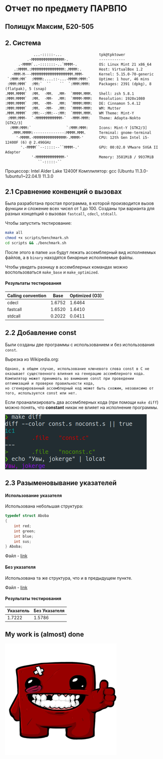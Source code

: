 # Отчет по предмету ПАРВПО
## Полищук Максим, Б20-505

## 2. Система
```
             ...-:::::-...                 tpk@tpktower 
          .-MMMMMMMMMMMMMMM-.              ------------ 
      .-MMMM`..-:::::::-..`MMMM-.          OS: Linux Mint 21 x86_64 
    .:MMMM.:MMMMMMMMMMMMMMM:.MMMM:.        Host: VirtualBox 1.2 
   -MMM-M---MMMMMMMMMMMMMMMMMMM.MMM-       Kernel: 5.15.0-70-generic 
 `:MMM:MM`  :MMMM:....::-...-MMMM:MMM:`    Uptime: 1 hour, 46 mins 
 :MMM:MMM`  :MM:`  ``    ``  `:MMM:MMM:    Packages: 2391 (dpkg), 8 (flatpak), 5 (snap) 
.MMM.MMMM`  :MM.  -MM.  .MM-  `MMMM.MMM.   Shell: zsh 5.8.1 
:MMM:MMMM`  :MM.  -MM-  .MM:  `MMMM-MMM:   Resolution: 1920x1080 
:MMM:MMMM`  :MM.  -MM-  .MM:  `MMMM:MMM:   DE: Cinnamon 5.4.12 
:MMM:MMMM`  :MM.  -MM-  .MM:  `MMMM-MMM:   WM: Mutter 
.MMM.MMMM`  :MM:--:MM:--:MM:  `MMMM.MMM.   WM Theme: Mint-Y 
 :MMM:MMM-  `-MMMMMMMMMMMM-`  -MMM-MMM:    Theme: Adapta-Nokto [GTK2/3] 
  :MMM:MMM:`                `:MMM:MMM:     Icons: Mint-Y [GTK2/3] 
   .MMM.MMMM:--------------:MMMM.MMM.      Terminal: gnome-terminal 
     '-MMMM.-MMMMMMMMMMMMMMM-.MMMM-'       CPU: 12th Gen Intel i5-12400F (6) @ 2.496GHz 
       '.-MMMM``--:::::--``MMMM-.'         GPU: 00:02.0 VMware SVGA II Adapter 
            '-MMMMMMMMMMMMM-'              Memory: 3581MiB / 9937MiB 
               ``-:::::-``
```
Процессор: Intel Alder Lake 12400f
Комплилятор: gcc (Ubuntu 11.3.0-1ubuntu1~22.04.1) 11.3.0

## 2.1 Сравнение конвенций о вызовах
Была разработана простая программа, в которой производится вызов функции и сложение всех чисел от 1 до 100. Созданы три варианта для разных концепций о вызовах `fastcall`, `cdecl`, `stdcall`. 

Чтобы запустить тестирование:
```bash
make all
chmod +x scripts/benchmark.sh
cd scripts && ./benchmark.sh
```
После этого в папке `asm` будут лежать ассемблерный вид исполняемых файлов, а в `binary` находятся бинарные исполняемые файлы.

Чтобы увидеть разницу в ассемблерных командах можно воспользоваться `make_base` и `make_optimized`.

#### Результаты тестирования

| Calling convention      | Base | Optimized (O3) | 
| ----------- | ----------- | ----------- | 
| cdecl      | 1.6752       | 1.6464 |
| fastcall   | 1.6520        | 1.6410 |
| stdcall   | 0.2022        | 0.0411 | 

## 2.2 Добавление const
Были созданы две программы с использованием и без использования `const`.

Вырезка из Wikipedia.org:
```
Однако, в общем случае, использование ключевого слова const в C не оказывает существенного влияния на генерацию ассемблерного кода. 
Компилятор может принимать во внимание const при проведении оптимизаций и проверке правильности кода, 
но сгенерированный ассемблерный код может быть схожим, независимо от того, используется const или нет.
```
Если проанализировать два ассемблерных кода (при помощи `make diff`) можно понять, что **constant** никак не влияет на исполнение программы.

![diff](imgs/2_2_diff.png)

## 2.3 Разыменовывание указателей
#### Использование указателя
Использована небольшая структура:
```C
typedef struct Aboba
{
    int red;
    int green;
    int blue;
    int sus;
} Aboba;
```
Файл - [link](2_3/pointer.c)

####  Без указателя
Использована та же структура, что и в предыдущем пункте.

Файл - [link](2_3/nopointer.c)

#### Результаты тестирования

| Указатель   | Без Указателя | 
| ----------- | ----------- |
| 1.7222      | 1.5786      |




## My work is (almost) done
![bloodtrail](imgs/parvpo.webp)
